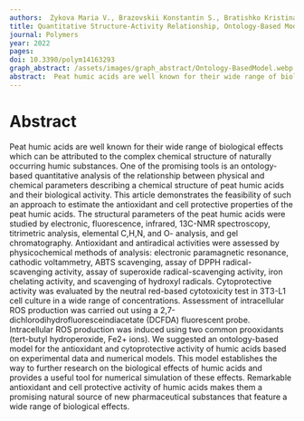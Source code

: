 ```yaml
---
authors:  Zykova Maria V., Brazovskii Konstantin S., Bratishko Kristina A., Buyko Evgeny E., Logvinova Lyudmila A., Romanenko Sergey V., Konstantinov Andrey I., Krivoshchekov Sergei V., Perminova Irina V., Belousov Mikhail V.
title: Quantitative Structure-Activity Relationship, Ontology-Based Model of the Antioxidant and Cell Protective Activity of Peat Humic Acids
journal: Polymers
year: 2022
pages:  
doi: 10.3390/polym14163293
graph_abstract: /assets/images/graph_abstract/Ontology-BasedModel.webp
abstract:  Peat humic acids are well known for their wide range of biological effects which can be attributed to the complex chemical structure of naturally occurring humic substances. One of the promising tools is an ontology-based quantitative analysis of the relationship between physical and chemical parameters describing a chemical structure of peat humic acids and their biological activity. This article demonstrates the feasibility of such an approach to estimate the antioxidant and cell protective properties of the peat humic acids. The structural parameters of the peat humic acids were studied by electronic, fluorescence, infrared, 13C-NMR spectroscopy, titrimetric analysis, elemental C,H,N, and O- analysis, and gel chromatography. Antioxidant and antiradical activities were assessed by physicochemical methods of analysis:\ electronic paramagnetic resonance, cathodic voltammetry, ABTS scavenging, assay of DPPH radical-scavenging activity, assay of superoxide radical-scavenging activity, iron chelating activity, and scavenging of hydroxyl radicals. Cytoprotective activity was evaluated by the neutral red-based cytotoxicity test in 3T3-L1 cell culture in a wide range of concentrations. Assessment of intracellular ROS production was carried out using a 2,7-dichlorodihydrofluoresceindiacetate (DCFDA) fluorescent probe. Intracellular ROS production was induced using two common prooxidants (tert-butyl hydroperoxide, Fe2+ ions). We suggested an ontology-based model for the antioxidant and cytoprotective activity of humic acids based on experimental data and numerical models. This model establishes the way to further research on the biological effects of humic acids and provides a useful tool for numerical simulation of these effects. Remarkable antioxidant and cell protective activity of humic acids makes them a promising natural source of new pharmaceutical substances that feature a wide range of biological effects.
---
```



# Abstract

Peat humic acids are well known for their wide range of biological effects which can be attributed to the complex chemical structure of naturally occurring humic substances. One of the promising tools is an ontology-based quantitative analysis of the relationship between physical and chemical parameters describing a chemical structure of peat humic acids and their biological activity. This article demonstrates the feasibility of such an approach to estimate the antioxidant and cell protective properties of the peat humic acids. The structural parameters of the peat humic acids were studied by electronic, fluorescence, infrared, 13C-NMR spectroscopy, titrimetric analysis, elemental C,H,N, and O- analysis, and gel chromatography. Antioxidant and antiradical activities were assessed by physicochemical methods of analysis: electronic paramagnetic resonance, cathodic voltammetry, ABTS scavenging, assay of DPPH radical-scavenging activity, assay of superoxide radical-scavenging activity, iron chelating activity, and scavenging of hydroxyl radicals. Cytoprotective activity was evaluated by the neutral red-based cytotoxicity test in 3T3-L1 cell culture in a wide range of concentrations. Assessment of intracellular ROS production was carried out using a 2,7-dichlorodihydrofluoresceindiacetate (DCFDA) fluorescent probe. Intracellular ROS production was induced using two common prooxidants (tert-butyl hydroperoxide, Fe2+ ions). We suggested an ontology-based model for the antioxidant and cytoprotective activity of humic acids based on experimental data and numerical models. This model establishes the way to further research on the biological effects of humic acids and provides a useful tool for numerical simulation of these effects. Remarkable antioxidant and cell protective activity of humic acids makes them a promising natural source of new pharmaceutical substances that feature a wide range of biological effects.
